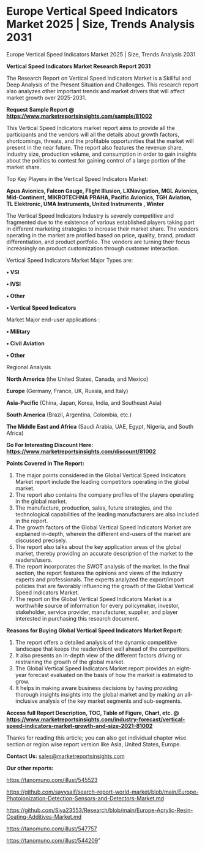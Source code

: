 # Europe Vertical Speed Indicators Market 2025 | Size, Trends Analysis 2031
Europe Vertical Speed Indicators Market 2025 | Size, Trends Analysis 2031

<strong>Vertical Speed Indicators Market Research Report 2031</strong>

The Research Report on Vertical Speed Indicators Market is a Skillful and Deep Analysis of the Present Situation and Challenges. This research report also analyzes other important trends and market drivers that will affect market growth over 2025-2031.

<strong>Request Sample Report @ <a href=https://www.marketreportsinsights.com/sample/81002>https://www.marketreportsinsights.com/sample/81002</a></strong>

This Vertical Speed Indicators market report aims to provide all the participants and the vendors will all the details about growth factors, shortcomings, threats, and the profitable opportunities that the market will present in the near future. The report also features the revenue share, industry size, production volume, and consumption in order to gain insights about the politics to contest for gaining control of a large portion of the market share.

Top Key Players in the Vertical Speed Indicators Market:

<strong>Apus Avionics, Falcon Gauge, Flight Illusion, LXNavigation, MGL Avionics, Mid-Continent, MIKROTECHNA PRAHA, Pacific Avionics, TGH Aviation, TL Elektronic, UMA Instruments, United Instruments , Winter</strong>

The Vertical Speed Indicators Industry is severely competitive and fragmented due to the existence of various established players taking part in different marketing strategies to increase their market share. The vendors operating in the market are profiled based on price, quality, brand, product differentiation, and product portfolio. The vendors are turning their focus increasingly on product customization through customer interaction.

Vertical Speed Indicators Market Major Types are:

<strong>• VSI

• IVSI

• Other

• Vertical Speed Indicators</strong>

Market Major end-user applications :

<strong>• Military

• Civil Aviation

• Other</strong>

Regional Analysis

</u><strong><b>North America</b></strong> (the United States, Canada, and Mexico)

<strong><b>Europe </b></strong>(Germany, France, UK, Russia, and Italy)

<strong><b>Asia-Pacific</b></strong> (China, Japan, Korea, India, and Southeast Asia)

<strong><b>South America</b></strong> (Brazil, Argentina, Colombia, etc.)

<strong><b>The Middle East and Africa</b></strong> (Saudi Arabia, UAE, Egypt, Nigeria, and South Africa)

<strong>Go For Interesting Discount Here: <a href=https://www.marketreportsinsights.com/discount/81002>https://www.marketreportsinsights.com/discount/81002</a></strong>

<strong>Points Covered in The Report:</strong>
<ol>
  <li>The major points considered in the Global Vertical Speed Indicators Market report include the leading competitors operating in the global market.</li>
  <li>The report also contains the company profiles of the players operating in the global market.</li>
  <li>The manufacture, production, sales, future strategies, and the technological capabilities of the leading manufacturers are also included in the report.</li>
  <li>The growth factors of the Global Vertical Speed Indicators Market are explained in-depth, wherein the different end-users of the market are discussed precisely.</li>
  <li>The report also talks about the key application areas of the global market, thereby providing an accurate description of the market to the readers/users.</li>
  <li>The report incorporates the SWOT analysis of the market. In the final section, the report features the opinions and views of the industry experts and professionals. The experts analyzed the export/import policies that are favorably influencing the growth of the Global Vertical Speed Indicators Market.</li>
  <li>The report on the Global Vertical Speed Indicators Market is a worthwhile source of information for every policymaker, investor, stakeholder, service provider, manufacturer, supplier, and player interested in purchasing this research document.</li>
</ol>
<strong>Reasons for Buying Global Vertical Speed Indicators Market Report:</strong>

<ol>
  <li>The report offers a detailed analysis of the dynamic competitive landscape that keeps the reader/client well ahead of the competitors.</li>
  <li>It also presents an in-depth view of the different factors driving or restraining the growth of the global market.</li>
  <li>The Global Vertical Speed Indicators Market report provides an eight-year forecast evaluated on the basis of how the market is estimated to grow.</li>
  <li>It helps in making aware business decisions by having providing thorough insights insights into the global market and by making an all-inclusive analysis of the key market segments and sub-segments.</li>
</ol>
<strong>Access full Report Description, TOC, Table of Figure, Chart, etc. @ <a href=https://www.marketreportsinsights.com/industry-forecast/vertical-speed-indicators-market-growth-and-size-2021-81002>https://www.marketreportsinsights.com/industry-forecast/vertical-speed-indicators-market-growth-and-size-2021-81002</a></strong>


Thanks for reading this article; you can also get individual chapter wise section or region wise report version like Asia, United States, Europe.

<strong>Contact Us:</strong>
sales@marketreportsinsights.com

<strong>Our other reports:</strong>

<a href=https://tanomuno.com/illust/545523>https://tanomuno.com/illust/545523</a>

<a href=https://github.com/sayysaif/search-report-world-market/blob/main/Europe-Photoionization-Detection-Sensors-and-Detectors-Market.md>https://github.com/sayysaif/search-report-world-market/blob/main/Europe-Photoionization-Detection-Sensors-and-Detectors-Market.md</a>

<a href=https://github.com/Siya23553/Research/blob/main/Europe-Acrylic-Resin-Coating-Additives-Market.md>https://github.com/Siya23553/Research/blob/main/Europe-Acrylic-Resin-Coating-Additives-Market.md</a>

<a href=https://tanomuno.com/illust/547757>https://tanomuno.com/illust/547757</a>

<a href=https://tanomuno.com/illust/544209>https://tanomuno.com/illust/544209</a>"
